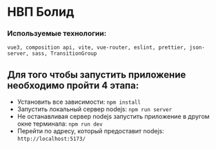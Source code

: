 # НВП Болид
### Используемые технологии:
`vue3,
composition api,
vite,
vue-router,
eslint,
prettier,
json-server,
sass,
TransitionGroup`

## Для того чтобы запустить приложение необходимо пройти 4 этапа:
- Установить все зависимости: 
`npm install`
- Запустить локальный сервер nodejs:
`npm run server`
- Не останавливая сервер nodejs запустить приложение в другом окне терминала:
  `npm run dev`
- Перейти по адресу, который предоставит nodejs:
  `http://localhost:5173/`
